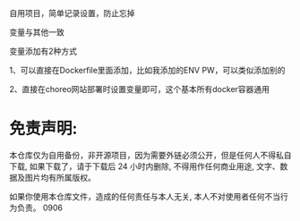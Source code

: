 自用项目，简单记录设置，防止忘掉

变量与其他一致

变量添加有2种方式

1、可以直接在Dockerfile里面添加，比如我添加的ENV PW，可以类似添加别的

2、直接在choreo网站部署时设置变量即可，这个基本所有docker容器通用


# 免责声明:

本仓库仅为自用备份，非开源项目，因为需要外链必须公开，但是任何人不得私自下载, 如果下载了，请于下载后 24 小时内删除, 不得用作任何商业用途, 文字、数据及图片均有所属版权。 

如果你使用本仓库文件，造成的任何责任与本人无关, 本人不对使用者任何不当行为负责。
0906
